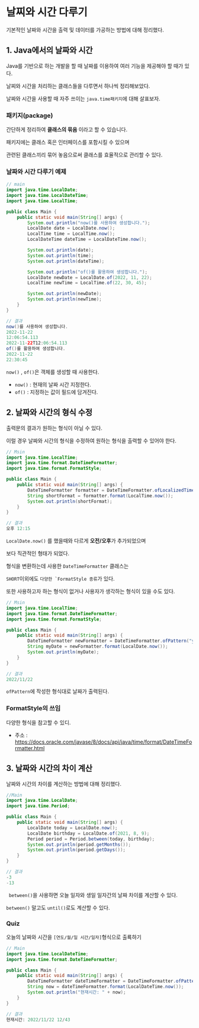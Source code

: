 # 날찌와 시간 다루기
기본적인 날짜와 시간을 출력 및 데이터를 가공하는 방법에 대해 정리했다.

## 1. Java에서의 날짜와 시간
Java를 기반으로 하는 개발을 할 때 날짜를 이용하여 여러 기능을 제공해야 할 때가 있다.

날찌와 시간을 처리하는 클래스들을 다루면서 하나씩 정리해보았다.

날짜와 시간을 사용할 때 자주 쓰이는 ```java.time패키지```에 대해 살표보자.

### 패키지(package)
간단하게 정리하여 **클래스의 묶음** 이라고 할 수 있습니다.

패키지에는 클래스 혹은 인터페이스를 포함시킬 수 있으며 

관련된 클래스끼리 묶어 놓음으로써 클래스를 효율적으로 관리할 수 있다.

### 날짜와 시간 다루기 예제
```java
// main
import java.time.LocalDate;
import java.time.LocalDateTime;
import java.time.LocalTime;

public class Main {
    public static void main(String[] args) {
        System.out.println("now()를 사용하여 생성합니다.");
        LocalDate date = LocalDate.now();
        LocalTime time = LocalTime.now();
        LocalDateTime dateTime = LocalDateTime.now();

        System.out.println(date);
        System.out.println(time);
        System.out.println(dateTime);

        System.out.println("of()를 활용하여 생성합니다.");
        LocalDate newDate = LocalDate.of(2022, 11, 22);
        LocalTime newTime = LocalTime.of(22, 30, 45);

        System.out.println(newDate);
        System.out.println(newTime);
    }
}

// 결과
now()를 사용하여 생성합니다.
2022-11-22
12:06:54.113
2022-11-22T12:06:54.113
of()를 활용하여 생성합니다.
2022-11-22
22:30:45
```
```now()``` , ```of()```은 객체를 생성할 때 사용한다.

- ```now()``` : 현재의 날짜 시간 지정한다.
- ```of()``` : 지정하는 값이 필드에 담겨진다.

## 2. 날짜와 시간의 형식 수정
출력문의 결과가 원하는 형식이 아닐 수 있다. 

이럴 경우 날짜와 시간의 형식을 수정하여 원하는 형식을 출력할 수 있어야 한다.
```java
// Msin
import java.time.LocalTime;
import java.time.format.DateTimeFormatter;
import java.time.format.FormatStyle;

public class Main {
    public static void main(String[] args) {
        DateTimeFormatter formatter = DateTimeFormatter.ofLocalizedTime(FormatStyle.SHORT);
        String shortFormat = formatter.format(LocalTime.now());
        System.out.println(shortFormat);
    }
}

// 결과
오후 12:15
```
```LocalDate.now()``` 를 했을때와 다르게 **오전/오후**가 추가되었으며 

보다 직관적인 형태가 되었다.

형식을 변환하는데 사용한 ```DateTimeFormatter``` 클래스는 

```SHORT```이외에도 ```다양한 `FormatStyle 종류```가 있다.

또한 사용하고자 하는 형식이 없거나 사용자가 생각하는 형식이 있을 수도 있다.
```java
// Msin
import java.time.LocalTime;
import java.time.format.DateTimeFormatter;
import java.time.format.FormatStyle;

public class Main {
    public static void main(String[] args) {
        DateTimeFormatter newFormatter = DateTimeFormatter.ofPattern("yyyy/MM/dd");
        String myDate = newFormatter.format(LocalDate.now());
        System.out.println(myDate);
    }
}

// 결과
2022/11/22
```
```ofPattern```에 작성한 형식대로 날짜가 출력된다.

### FormatStyle의 쓰임
다양한 형식을 참고할 수 있디.
- 주소 : https://docs.oracle.com/javase/8/docs/api/java/time/format/DateTimeFormatter.html


## 3. 날짜와 시간의 차이 계산
날짜와 시간의 차이를 계산하는 방법에 대해 정리했다.
```java
//Main
import java.time.LocalDate;
import java.time.Period;

public class Main {
    public static void main(String[] args) {
        LocalDate today = LocalDate.now();
        LocalDate birthday = LocalDate.of(2021, 8, 9);
        Period period = Period.between(today, birthday);
        System.out.println(period.getMonths());
        System.out.println(period.getDays());
    }
}

// 결과
-3
-13
```
``` between()```을 사용하면 오늘 일자와 생일 일자간의 날짜 차이를 계산할 수 있다.

```between()``` 말고도 ```until()```로도 계산할 수 있다.

### Quiz
오늘의 날짜와 시간을 ```[연도/월/일 시간/일자]```형식으로 출룍하기
```java
// Main
import java.time.LocalDateTime;
import java.time.format.DateTimeFormatter;

public class Main {
    public static void main(String[] args) {
        DateTimeFormatter dateTimeFormatter = DateTimeFormatter.ofPattern("yyyy/MM/dd h/mm");
        String now = dateTimeFormatter.format(LocalDateTime.now());
        System.out.println("현재시간: " + now);
    }
}

// 결과
현재시간: 2022/11/22 12/43
```
